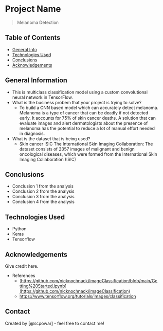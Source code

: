 # Project Name
> Melanoma Detection


## Table of Contents
* [General Info](#general-information)
* [Technologies Used](#technologies-used)
* [Conclusions](#conclusions)
* [Acknowledgements](#acknowledgements)

<!-- You can include any other section that is pertinent to your problem -->

## General Information
- This is multiclass classification model using a custom convolutional neural network in TensorFlow.
- What is the business probem that your project is trying to solve?
  - To build a CNN based model which can accurately detect melanoma. Melanoma is a type of cancer that can be deadly if not detected early. It accounts for 75% of skin cancer deaths. A solution that can evaluate images and alert dermatologists about the presence of melanoma has the potential to reduce a lot of manual effort needed in diagnosis.
- What is the dataset that is being used?
  - Skin cancer ISIC The International Skin Imaging Collaboration: The dataset consists of 2357 images of malignant and benign oncological diseases, which were formed from the International Skin Imaging Collaboration (ISIC)

<!-- You don't have to answer all the questions - just the ones relevant to your project. -->

## Conclusions
- Conclusion 1 from the analysis
- Conclusion 2 from the analysis
- Conclusion 3 from the analysis
- Conclusion 4 from the analysis

<!-- You don't have to answer all the questions - just the ones relevant to your project. -->


## Technologies Used
- Python 
- Keras
- Tensorflow

<!-- As the libraries versions keep on changing, it is recommended to mention the version of library used in this project -->

## Acknowledgements
Give credit here.
- References
  - [https://github.com/nicknochnack/ImageClassification/blob/main/Getting%20Started.ipynb](https://github.com/nicknochnack/ImageClassification)
  - https://www.tensorflow.org/tutorials/images/classification


## Contact
Created by [@scpowar] - feel free to contact me!


<!-- Optional -->
<!-- ## License -->
<!-- This project is open source and available under the [... License](). -->

<!-- You don't have to include all sections - just the one's relevant to your project -->
